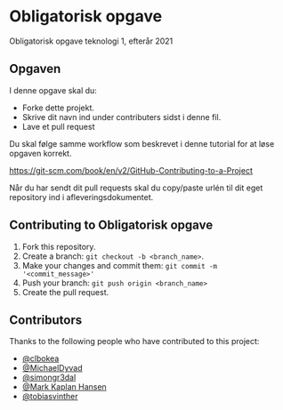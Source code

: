 # Obligatorisk opgave
Obligatorisk opgave teknologi 1, efterår 2021

## Opgaven
I denne opgave skal du: 
* Forke dette projekt.
* Skrive dit navn ind under contributers sidst i denne fil. 
* Lave et pull request

Du skal følge samme workflow som beskrevet i denne tutorial for at løse opgaven korrekt. 

https://git-scm.com/book/en/v2/GitHub-Contributing-to-a-Project 

Når du har sendt dit pull requests skal du copy/paste urlén til dit eget repository ind i afleveringsdokumentet. 

## Contributing to Obligatorisk opgave

1. Fork this repository.
2. Create a branch: `git checkout -b <branch_name>`.
3. Make your changes and commit them: `git commit -m '<commit_message>'`
4. Push your branch: `git push origin <branch_name>`
5. Create the pull request.


## Contributors

Thanks to the following people who have contributed to this project:

* [@clbokea](https://github.com/clbokea)
* [@MichaelDyvad](https://github.com/MichaelDyvad)
* [@simongr3dal](https://github.com/simongr3dal)
* [@Mark Kaplan Hansen](https://github.com/BenAtic-KEA)
* [@tobiasvinther](https://github.com/tobiasvinther)

